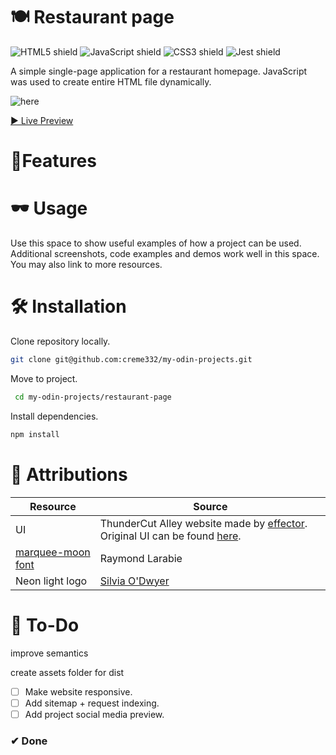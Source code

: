 # 🍽 Restaurant page
![HTML5 shield](https://img.shields.io/badge/-HTML5-blue)
![JavaScript shield](https://img.shields.io/badge/-JavaScript-yellow)
![CSS3 shield](https://img.shields.io/badge/-CSS3-orange)
![Jest shield](https://img.shields.io/badge/-Webpack-red)

A simple single-page application for a  restaurant homepage. JavaScript was used to create entire HTML file dynamically. 

![here](thundercutalley.png)

[▶ Live Preview](https://creme332.github.io/my-odin-projects/restaurant-page/)

# 🚀Features

# 🕶 Usage
Use this space to show useful examples of how a project can be used. Additional screenshots, code examples and demos work well in this space. You may also link to more resources.

#  🛠 Installation
Clone repository locally.
```bash
git clone git@github.com:creme332/my-odin-projects.git
```
Move to project.
```bash
 cd my-odin-projects/restaurant-page
 ```

 Install dependencies.
 ```bash
npm install
 ```

# 📌 Attributions
Resource | Source
---|---
UI | ThunderCut Alley website made by [effector](https://effector.ie/). Original UI can be found [here](thundercutalley.png).
[marquee-moon font](src/assets/marqueem.ttf) | Raymond Larabie
Neon light logo | [Silvia O'Dwyer](https://css-tricks.com/how-to-create-neon-text-with-css/)

# 🔨 To-Do
 improve semantics

 create assets folder for dist

- [ ] Make website responsive.
- [ ] Add sitemap + request indexing.
- [ ] Add project social media preview.

### ✔ Done
